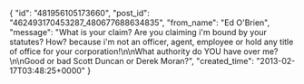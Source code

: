  {
   "id": "481956105173660",
   "post_id": "462493170453287_480677688634835",
   "from_name": "Ed O'Brien",
   "message": "What is your claim?  Are you claiming i'm bound by your statutes?  How?  because i'm not an officer, agent, employee or hold any title of office for your corporation!\n\nWhat authority do YOU have over me?\n\nGood or bad Scott Duncan or Derek Moran?",
   "created_time": "2013-02-17T03:48:25+0000"
 }
